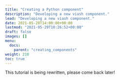 ```yaml
---
title: "Creating a Python component"
description: "Developing a new viash component."
lead: "Developing a new viash component."
date: 2021-05-28T14:00:00+00:00
lastmod: "2021-05-29T10:26:52+00:00"
draft: false
images: []
menu:
  docs:
    parent: "creating_components"
weight: 210
toc: true
---
```




This tutorial is being rewritten, please come back later!
